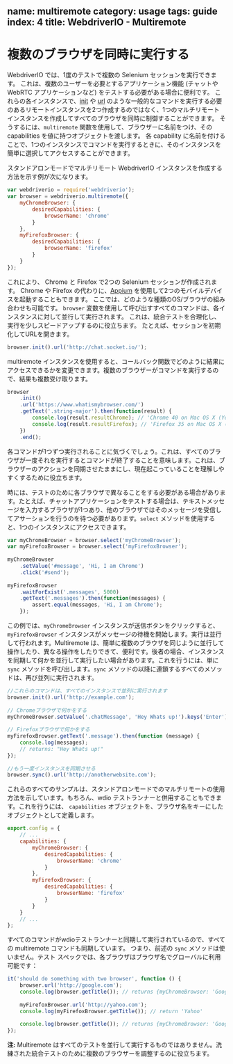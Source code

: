 name: multiremote
category: usage
tags: guide
index: 4
title: WebdriverIO - Multiremote
---

複数のブラウザを同時に実行する
=====================================

WebdriverIO では、1度のテストで複数の Selenium セッションを実行できます。
これは、複数のユーザーを必要とするアプリケーション機能 (チャットや WebRTC アプリケーションなど) をテストする必要がある場合に便利です。
これらの各インスタンスで、[init](http://webdriver.io/api/protocol/init.html) や [url](http://webdriver.io/api/protocol/url.html) のような一般的なコマンドを実行する必要のあるリモートインスタンスを2つ作成するのではなく、1つのマルチリモート インスタンスを作成してすべてのブラウザを同時に制御することができます。
そうするには、`multiremote` 関数を使用して、ブラウザーに名前をつけ、その capabilities を値に持つオブジェクトを渡します。
各 capability に名前を付けることで、1つのインスタンスでコマンドを実行するときに、そのインスタンスを簡単に選択してアクセスすることができます。

スタンドアロンモードでマルチリモート WebdriverIO インスタンスを作成する方法を示す例が次になります。

```js
var webdriverio = require('webdriverio');
var browser = webdriverio.multiremote({
    myChromeBrowser: {
        desiredCapabilities: {
            browserName: 'chrome'
        }
    },
    myFirefoxBrowser: {
        desiredCapabilities: {
            browserName: 'firefox'
        }
    }
});
```

これにより、 Chrome と Firefox で2つの Selenium セッションが作成されます。
 Chrome や Firefox の代わりに、[Appium](http://appium.io/) を使用して2つのモバイルデバイスを起動することもできます。
ここでは、どのような種類のOS/ブラウザの組み合わせも可能です。
`browser` 変数を使用して呼び出すすべてのコマンドは、各インスタンスに対して並行して実行されます。
これは、統合テストを合理化し、実行を少しスピードアップするのに役立ちます。
たとえば、セッションを初期化してURLを開きます。


```js
browser.init().url('http://chat.socket.io/');
```

multiremote インスタンスを使用すると、コールバック関数でどのように結果にアクセスできるかを変更できます。複数のブラウザーがコマンドを実行するので、結果も複数受け取ります。

```js
browser
    .init()
    .url('https://www.whatismybrowser.com/')
    .getText('.string-major').then(function(result) {
        console.log(result.resultChrome); // 'Chrome 40 on Mac OS X (Yosemite)' が返る
        console.log(result.resultFirefox); // 'Firefox 35 on Mac OS X (Yosemite)' が返る
    })
    .end();
```

各コマンドが1つずつ実行されることに気づくでしょう。これは、すべてのブラウザが一度それを実行するとコマンドが終了することを意味します。これは、ブラウザーのアクションを同期させたままにし、現在起こっていることを理解しやすくするために役立ちます。

時には、テストのために各ブラウザで異なることをする必要がある場合があります。たとえば、チャットアプリケーションをテストする場合は、テキストメッセージを入力するブラウザが1つあり、他のブラウザではそのメッセージを受信してアサーションを行うのを待つ必要があります。`select` メソッドを使用すると、1つのインスタンスにアクセスできます。

```js
var myChromeBrowser = browser.select('myChromeBrowser');
var myFirefoxBrowser = browser.select('myFirefoxBrowser');
 
myChromeBrowser
    .setValue('#message', 'Hi, I am Chrome')
    .click('#send');
 
myFirefoxBrowser
    .waitForExist('.messages', 5000)
    .getText('.messages').then(function(messages) {
        assert.equal(messages, 'Hi, I am Chrome');
    });
```

この例では、`myChromeBrowser` インスタンスが送信ボタンをクリックすると、`myFirefoxBrowser` インスタンスがメッセージの待機を開始します。実行は並行して行われます。Multiremote は、簡単に複数のブラウザを同じように並行して操作したり、異なる操作をしたりできて、便利です。後者の場合、インスタンスを同期して何かを並行して実行したい場合があります。これを行うには、単に `sync` メソッドを呼び出します。`sync` メソッドの以降に連鎖するすべてのメソッドは、再び並列に実行されます。

```js
//これらのコマンドは、すべてのインスタンスで並列に実行されます
browser.init().url('http://example.com');
 
// Chromeブラウザで何かをする
myChromeBrowser.setValue('.chatMessage', 'Hey Whats up!').keys('Enter')
 
// Firefoxブラウザで何かをする
myFirefoxBrowser.getText('.message').then(function (message) {
    console.log(messages);
    // returns: "Hey Whats up!"
});
 
//もう一度インスタンスを同期させる
browser.sync().url('http://anotherwebsite.com');
```

これらのすべてのサンプルは、スタンドアロンモードでのマルチリモートの使用方法を示しています。もちろん、wdio テストランナーと併用することもできます。これを行うには、 `capabilities` オブジェクトを、ブラウザ名をキーにしたオブジェクトとして定義します。

```js
export.config = {
    // ...
    capabilities: {
        myChromeBrowser: {
            desiredCapabilities: {
                browserName: 'chrome'
            }
        },
        myFirefoxBrowser: {
            desiredCapabilities: {
                browserName: 'firefox'
            }
        }
    }
    // ...
};
```

すべてのコマンドがwdioテストランナーと同期して実行されているので、すべての multiremote コマンドも同期しています。 つまり、前述の `sync` メソッドは使いません。テスト スペックでは、各ブラウザはブラウザ名でグローバルに利用可能です：

```js
it('should do something with two browser', function () {
    browser.url('http://google.com');
    console.log(browser.getTitle()); // returns {myChromeBrowser: 'Google', myFirefoxBrowser: 'Google'}
 
    myFirefoxBrowser.url('http://yahoo.com');
    console.log(myFirefoxBrowser.getTitle()); // return 'Yahoo'
 
    console.log(browser.getTitle()); // returns {myChromeBrowser: 'Google', myFirefoxBrowser: 'Yahoo'}
});
```

__注:__ Multiremote はすべてのテストを並行して実行するものではありません。洗練された統合テストのために複数のブラウザーを調整するのに役立ちます。
